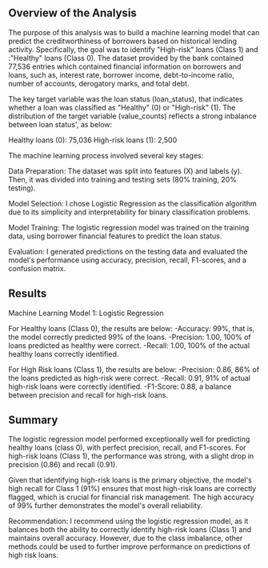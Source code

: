 ## Overview of the Analysis
The purpose of this analysis was to build a machine learning model that can predict the creditworthiness of borrowers based on historical lending activity. Specifically, the goal was to identify "High-risk" loans (Class 1) and :"Healthy" loans (Class 0). The dataset provided by the bank contained 77,536 entries which contained financial information on borrowers and loans, such as, interest rate, borrower income, debt-to-income ratio, number of accounts, derogatory marks, and total debt.

 The key target variable was the loan status (loan_status), that indicates whether a loan was classified as "Healthy" (0) or "High-risk" (1). The distribution of the target variable (value_counts) reflects a strong inbalance between loan status', as below:

Healthy loans (0): 75,036 
High-risk loans (1): 2,500 

The machine learning process involved several key stages:

Data Preparation: The dataset was split into features (X) and labels (y). Then, it was divided into training and testing sets (80% training, 20% testing).

Model Selection: I chose Logistic Regression as the classification algorithm due to its simplicity and interpretability for binary classification problems.

Model Training: The logistic regression model was trained on the training data, using borrower financial features to predict the loan status.

Evaluation: I generated predictions on the testing data and evaluated the model's performance using accuracy, precision, recall, F1-scores, and a confusion matrix.

## Results
Machine Learning Model 1: Logistic Regression

For Healthy loans (Class 0), the results are below:
-Accuracy: 99%, that is, the model correctly predicted 99% of the loans.
-Precision: 1.00, 100% of loans predicted as healthy were correct. 
-Recall: 1.00, 100% of the actual healthy loans correctly identified.

For High Risk loans (Class 1), the results are below:
-Precision: 0.86, 86%  of the loans predicted as high-risk were correct.
-Recall: 0.91, 91% of actual high-risk loans were correctly identified.
-F1-Score: 0.88, a balance between precision and recall for high-risk loans.


## Summary
The logistic regression model performed exceptionally well for predicting healthy loans (class 0), with perfect precision, recall, and F1-scores. For high-risk loans (Class 1), the performance was strong, with a slight drop in precision (0.86) and recall (0.91).

Given that identifying high-risk loans is the primary objective, the model's high recall for Class 1 (91%) ensures that most high-risk loans are correctly flagged, which is crucial for financial risk management. The high accuracy of 99% further demonstrates the model's overall reliability.

Recommendation: I recommend using the logistic regression model, as it balances both the ability to correctly identify high-risk loans (Class 1) and maintains overall accuracy. However, due to the class imbalance, other methods could be used to further improve performance on predictions of high risk loans.
